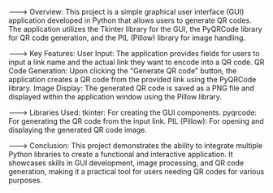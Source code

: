 ---> Overview: 
This project is a simple graphical user interface (GUI) application developed in Python 
that allows users to generate QR codes. The application utilizes the Tkinter library for the GUI, 
the PyQRCode library for QR code generation, and the PIL (Pillow) library for image handling.

---> Key Features:
User Input: The application provides fields for users to input a link name and the actual link they want to encode into a QR code.
QR Code Generation: Upon clicking the "Generate QR code" button, the application creates a QR code from the provided link using the PyQRCode library.
Image Display: The generated QR code is saved as a PNG file and displayed within the application window using the Pillow library.

---> Libraries Used:
tkinter: For creating the GUI components.
pyqrcode: For generating the QR code from the input link.
PIL (Pillow): For opening and displaying the generated QR code image.

---> Conclusion: This project demonstrates the ability to integrate multiple Python libraries to 
create a functional and interactive application. It showcases skills in GUI development, 
image processing, and QR code generation, making it a practical tool for users needing 
QR codes for various purposes.
